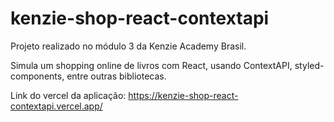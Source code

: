 # kenzie-shop-react-contextapi

Projeto realizado no módulo 3 da Kenzie Academy Brasil.

Simula um shopping online de livros com React, usando ContextAPI, styled-components, entre outras bibliotecas.

Link do vercel da aplicação: https://kenzie-shop-react-contextapi.vercel.app/
